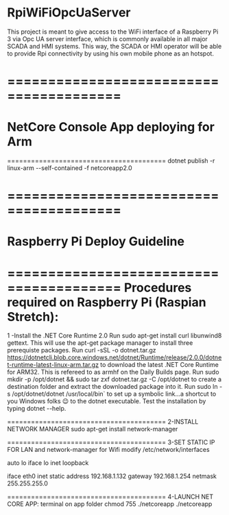 ﻿# RpiWiFiOpcUaServer
This project is meant to give access to the WiFi interface of a Raspberry Pi 3 via Opc UA server interface, which is commonly available in all major SCADA and HMI systems. This way, the SCADA or HMI operator will be able to provide Rpi connectivity by using his own mobile phone as an hotspot.

========================================
========================================
NetCore Console App deploying for Arm
========================================
========================================
dotnet publish -r linux-arm --self-contained -f netcoreapp2.0

========================================
========================================
Raspberry Pi Deploy Guideline
========================================
========================================
Procedures required on Raspberry Pi (Raspian Stretch):
========================================
1 -Install the .NET Core Runtime 2.0
Run sudo apt-get install curl libunwind8 gettext. This will use the apt-get package manager to install three prerequiste packages.
Run curl -sSL -o dotnet.tar.gz https://dotnetcli.blob.core.windows.net/dotnet/Runtime/release/2.0.0/dotnet-runtime-latest-linux-arm.tar.gz to download the latest .NET Core Runtime for ARM32. This is refereed to as armhf on the Daily Builds page.
Run sudo mkdir -p /opt/dotnet && sudo tar zxf dotnet.tar.gz -C /opt/dotnet to create a destination folder and extract the downloaded package into it.
Run sudo ln -s /opt/dotnet/dotnet /usr/local/bin` to set up a symbolic link...a shortcut to you Windows folks 😉 to the dotnet executable.
Test the installation by typing dotnet --help.

========================================
2-INSTALL NETWORK MANAGER
sudo apt-get install network-manager

========================================
3-SET STATIC IP FOR LAN and network-manager for Wifi
modify /etc/network/interfaces

auto lo
iface lo inet loopback

iface eth0 inet static
        address 192.168.1.132
        gateway 192.168.1.254
        netmask 255.255.255.0

========================================
4-LAUNCH NET CORE APP:
terminal on app folder
chmod 755 ./netcoreapp
./netcoreapp